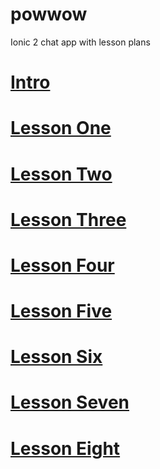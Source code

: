 # powwow

Ionic 2 chat app with lesson plans

# [Intro](https://github.com/lathonez/powwow/blob/lesson-one/lessons/ZERO.md)
# [Lesson One](https://github.com/lathonez/powwow/blob/lesson-one/lessons/ONE.md)
# [Lesson Two](https://github.com/lathonez/powwow/blob/lesson-two/lessons/TWO.md)
# [Lesson Three](https://github.com/lathonez/powwow/blob/lesson-three/lessons/THREE.md)
# [Lesson Four](https://github.com/lathonez/powwow/blob/lesson-four/lessons/FOUR.md)
# [Lesson Five](https://github.com/lathonez/powwow/blob/lesson-five/lessons/FIVE.md)
# [Lesson Six](https://github.com/lathonez/powwow/blob/lesson-six/lessons/SIX.md)
# [Lesson Seven](https://github.com/lathonez/powwow/blob/lesson-seven/lessons/SEVEN.md)
# [Lesson Eight](https://github.com/lathonez/powwow/blob/lesson-eight/lessons/EIGHT.md)
